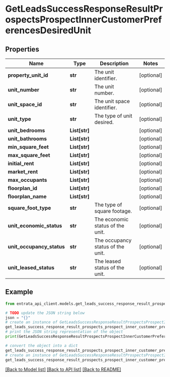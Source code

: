# GetLeadsSuccessResponseResultProspectsProspectInnerCustomerPreferencesDesiredUnit


## Properties

Name | Type | Description | Notes
------------ | ------------- | ------------- | -------------
**property_unit_id** | **str** | The unit identifier. | [optional] 
**unit_number** | **str** | The unit number. | [optional] 
**unit_space_id** | **str** | The unit space identifier. | [optional] 
**unit_type** | **str** | The type of unit desired. | [optional] 
**unit_bedrooms** | **List[str]** |  | [optional] 
**unit_bathrooms** | **List[str]** |  | [optional] 
**min_square_feet** | **List[str]** |  | [optional] 
**max_square_feet** | **List[str]** |  | [optional] 
**initial_rent** | **List[str]** |  | [optional] 
**market_rent** | **List[str]** |  | [optional] 
**max_occupants** | **List[str]** |  | [optional] 
**floorplan_id** | **List[str]** |  | [optional] 
**floorplan_name** | **List[str]** |  | [optional] 
**square_foot_type** | **str** | The type of square footage. | [optional] 
**unit_economic_status** | **str** | The economic status of the unit. | [optional] 
**unit_occupancy_status** | **str** | The occupancy status of the unit. | [optional] 
**unit_leased_status** | **str** | The leased status of the unit. | [optional] 

## Example

```python
from entrata_api_client.models.get_leads_success_response_result_prospects_prospect_inner_customer_preferences_desired_unit import GetLeadsSuccessResponseResultProspectsProspectInnerCustomerPreferencesDesiredUnit

# TODO update the JSON string below
json = "{}"
# create an instance of GetLeadsSuccessResponseResultProspectsProspectInnerCustomerPreferencesDesiredUnit from a JSON string
get_leads_success_response_result_prospects_prospect_inner_customer_preferences_desired_unit_instance = GetLeadsSuccessResponseResultProspectsProspectInnerCustomerPreferencesDesiredUnit.from_json(json)
# print the JSON string representation of the object
print(GetLeadsSuccessResponseResultProspectsProspectInnerCustomerPreferencesDesiredUnit.to_json())

# convert the object into a dict
get_leads_success_response_result_prospects_prospect_inner_customer_preferences_desired_unit_dict = get_leads_success_response_result_prospects_prospect_inner_customer_preferences_desired_unit_instance.to_dict()
# create an instance of GetLeadsSuccessResponseResultProspectsProspectInnerCustomerPreferencesDesiredUnit from a dict
get_leads_success_response_result_prospects_prospect_inner_customer_preferences_desired_unit_from_dict = GetLeadsSuccessResponseResultProspectsProspectInnerCustomerPreferencesDesiredUnit.from_dict(get_leads_success_response_result_prospects_prospect_inner_customer_preferences_desired_unit_dict)
```
[[Back to Model list]](../README.md#documentation-for-models) [[Back to API list]](../README.md#documentation-for-api-endpoints) [[Back to README]](../README.md)


